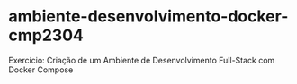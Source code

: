 # ambiente-desenvolvimento-docker-cmp2304
Exercício: Criação de um Ambiente de Desenvolvimento Full-Stack com Docker Compose
